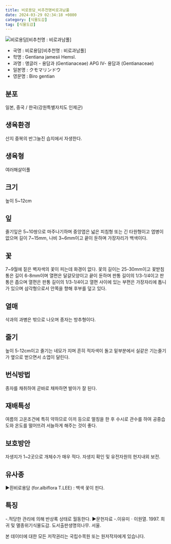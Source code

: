 ```yaml
---
title: 비로용담_비추천명비로과남풀
date: 2024-03-29 02:34:18 +0800
category: [식물도감]
tag: [식물도감]
---
```




![비로용담[비추천명 : 비로과남풀]](/fileUpload/plants/basic/Gentianaceae/Gentiana/7683/1_th2.JPG)
- 국명 : 비로용담[비추천명 : 비로과남풀]
- 학명 : Gentiana jamesii Hemsl.
- 과명 : 앵글러 - 용담과 (Gentianaceae) APG Ⅳ- 용담과 (Gentianaceae)
- 일본명 : クモマリンドウ
- 영문명 : Biro gentian


## 분포
일본, 중국 / 한국(강원특별자치도 인제군) 
## 생육환경
산지 중복의 반그늘진 습지에서 자생한다.
## 생육형
여러해살이풀 
## 크기
높이 5~12cm
## 잎
줄기잎은 5~10쌍으로 마주나기하며 중앙엽은 넓은 피침형 또는 긴 타원형이고 엽병이 없으며 길이 7~15mm, 나비 3~6mm이고 끝이 둔하며 가장자리가 백색이다.
## 꽃
7~9월에 짙은 벽자색의 꽃이 피는데 화경이 없다. 꽃의 길이는 25-30mm이고 꽃받침통은 길이 6-8mm이며 열편은 달걀모양이고 끝이 둔하며 판통 길이의 1/3-1/4이고 판통은 좁으며 열편은 판통 길이의 1/3-1/4이고 열편 사이에 있는 부편은 가장자리에 톱니가 있으며 삼각형으로서 안쪽을 향해 후부를 덮고 있다.
## 열매
삭과의 과병은 밖으로 나오며 종자는 방추형이다.
## 줄기
높이 5-12cm이고 줄기는 네모가 지며 흔히 적자색이 돌고 밑부분에서 실같은 기는줄기가 옆으로 벋으면서 소엽이 달린다.
## 번식방법
종자를 채취하여 곧바로 채파하면 발아가 잘 된다.
## 재배특성
여름의 고온조건에 특히 약하므로 이끼 등으로 멀칭을 한 후 수시로 관수를 하여 공중습도와 온도를 떨어뜨려 서늘하게 해주는 것이 좋다.
## 보호방안
자생지가 1~2곳으로 개체수가 매우 적다. 자생지 확인 및 유전자원의 현지내외 보전.
## 유사종
▶흰비로용담 (for.albiflora T.LEE) : 백색 꽃이 핀다.
## 특징
-.적당한 관리에 의해 반상록 상태로 월동한다.▶문헌자료-.이유미ㆍ이원열. 1997. 희귀 및 멸종위기식물도감. 도서출판생명의나무. 서울.






본 데이터에 대한 모든 저작권리는 국립수목원 또는 원저작자에게 있습니다.
